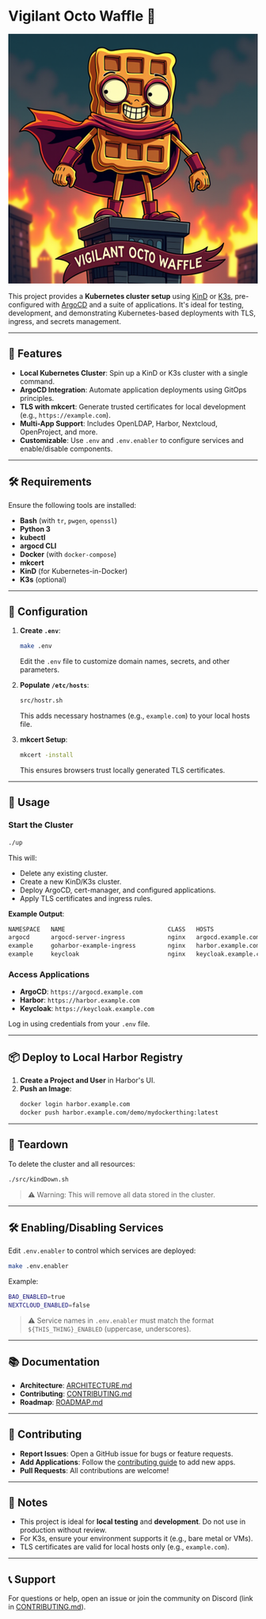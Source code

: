 # Vigilant Octo Waffle 🐙

![Vigilant Octo Waffle](src/vigilantoctowaffle.png?raw=true "Vigilant Octo Waffle")

This project provides a **Kubernetes cluster setup** using [KinD](https://kind.sigs.k8s.io) or [K3s](https://k3s.io), pre-configured with [ArgoCD](https://argoproj.github.io/argocd/) and a suite of applications. It's ideal for testing, development, and demonstrating Kubernetes-based deployments with TLS, ingress, and secrets management.

---

## 🚀 Features

- **Local Kubernetes Cluster**: Spin up a KinD or K3s cluster with a single command.
- **ArgoCD Integration**: Automate application deployments using GitOps principles.
- **TLS with mkcert**: Generate trusted certificates for local development (e.g., `https://example.com`).
- **Multi-App Support**: Includes OpenLDAP, Harbor, Nextcloud, OpenProject, and more.
- **Customizable**: Use `.env` and `.env.enabler` to configure services and enable/disable components.

---

## 🛠 Requirements

Ensure the following tools are installed:

- **Bash** (with `tr`, `pwgen`, `openssl`)
- **Python 3**
- **kubectl**
- **argocd CLI**
- **Docker** (with `docker-compose`)
- **mkcert**
- **KinD** (for Kubernetes-in-Docker)
- **K3s** (optional)

---

## 📁 Configuration

1. **Create `.env`**:
   ```bash
   make .env
   ```
   Edit the `.env` file to customize domain names, secrets, and other parameters.

2. **Populate `/etc/hosts`**:
   ```bash
   src/hostr.sh
   ```
   This adds necessary hostnames (e.g., `example.com`) to your local hosts file.

3. **mkcert Setup**:
   ```bash
   mkcert -install
   ```
   This ensures browsers trust locally generated TLS certificates.

---

## 🚀 Usage

### Start the Cluster

```bash
./up
```

This will:
- Delete any existing cluster.
- Create a new KinD/K3s cluster.
- Deploy ArgoCD, cert-manager, and configured applications.
- Apply TLS certificates and ingress rules.

**Example Output**:
```bash
NAMESPACE   NAME                             CLASS   HOSTS                  ADDRESS   PORTS     AGE
argocd      argocd-server-ingress            nginx   argocd.example.com               80, 443   4h28m
example     goharbor-example-ingress         nginx   harbor.example.com               80, 443   4h27m
example     keycloak                         nginx   keycloak.example.com             80, 443   4h28m
```

### Access Applications

- **ArgoCD**: `https://argocd.example.com`
- **Harbor**: `https://harbor.example.com`
- **Keycloak**: `https://keycloak.example.com`

Log in using credentials from your `.env` file.

---

## 📦 Deploy to Local Harbor Registry

1. **Create a Project and User** in Harbor's UI.
2. **Push an Image**:
   ```bash
   docker login harbor.example.com
   docker push harbor.example.com/demo/mydockerthing:latest
   ```

---

## 🧹 Teardown

To delete the cluster and all resources:
```bash
./src/kindDown.sh
```

> ⚠️ Warning: This will remove all data stored in the cluster.

---

## 🛠 Enabling/Disabling Services

Edit `.env.enabler` to control which services are deployed:
```bash
make .env.enabler
```

Example:
```bash
BAO_ENABLED=true
NEXTCLOUD_ENABLED=false
```

> ⚠️ Service names in `.env.enabler` must match the format `${THIS_THING}_ENABLED` (uppercase, underscores).

---

## 📚 Documentation

- **Architecture**: [ARCHITECTURE.md](ARCHITECTURE.md)
- **Contributing**: [CONTRIBUTING.md](CONTRIBUTING.md)
- **Roadmap**: [ROADMAP.md](ROADMAP.md)

---

## 🤝 Contributing

- **Report Issues**: Open a GitHub issue for bugs or feature requests.
- **Add Applications**: Follow the [contributing guide](CONTRIBUTING.md) to add new apps.
- **Pull Requests**: All contributions are welcome!

---

## 📌 Notes

- This project is ideal for **local testing** and **development**. Do not use in production without review.
- For K3s, ensure your environment supports it (e.g., bare metal or VMs).
- TLS certificates are valid for local hosts only (e.g., `example.com`).

---

## 📞 Support

For questions or help, open an issue or join the community on Discord (link in [CONTRIBUTING.md](CONTRIBUTING.md)).
